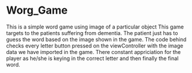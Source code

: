 # Worg_Game
This is a simple word game using image of a particular object
This game targets to the patients suffering from dementia.
The patient just has to guess the word based on the image shown in the game.
The code behind checks every letter button pressed on the viewController with the image data we have imported in the game.
There constant appriciation for the player as he/she is keying in the correct letter and then finally the final word.
